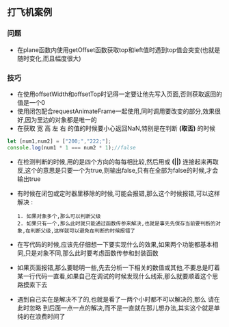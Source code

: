 ## 打飞机案例

### 问题

- 在plane函数内使用getOffset函数获取top和left值时遇到top值会突变(也就是随时变化,而且幅度很大)

### 技巧

- 在使用offsetWidth和offsetTop时记得一定要让他先写入页面,否则获取返回的值是一个0
- 使用闭包配合requestAnimateFrame一起使用,同时调用要改变的部分,效果很好,因为里边的对象都是唯一的
- 在获取 宽 高 左 右 的值的时候要小心返回NaN,特别是在判断 **(取否)** 的时候

```js
let [num1,num2] = ["200;","222;"];
console.log(num1 * 1 === num2 * 1);//false
```

- 在检测判断的时候,用的是四个方向的每每相比较,然后用或 **(||)** 连接起来再取反,这个的意思是只要一个为true,则输出false,只有在全部为false的时候,才会输出true

- 有时候在闭包或定时器里移除的时候,可能会报错,那么这个时候报错,可以这样解决 :

  ```text
  1. 如果对象多个,那么可以判断父级
  2. 如果只有一个,那么此时就只能通过函数传参来解决,也就是事先先保存当前要判断的对象,在判断父级,这样就可以避免在判断的时候报错了
  ```

- 在写代码的时候,应该先仔细想一下要实现什么的效果,如果两个功能都基本相同,只是对象不同,那么此时要考虑函数传参和封装函数

- 如果页面报错,那么要聪明一些,先去分析一下相关的数值或其他,不要总是盯着某一行代码一直看,如果自己在调试的时候发现什么线索,那么就要顺着这个思路摸索下去

- 遇到自己实在是解决不了的,也就是看了一两个小时都不可以解决的,那么   请在此时忽略   到后面一点一点的解决,而不是一直就在那儿想办法,其实这个就是单纯的在浪费时间了